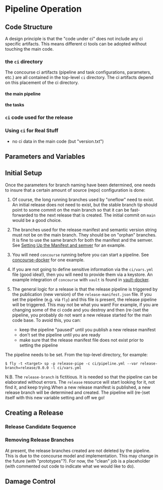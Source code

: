 # Pipeline Operation

## Code Structure

A design principle is that the "code under ci" does not include any ci specific artifacts.
This means different ci tools can be adopted without touching the main code.

### the `ci` directory

The concourse ci artifacts (pipeline and task configurations, parameters, etc.) are all
contained in the top-level `ci` directory.  The ci artifacts depend on this placement
of the ci directory.

#### the main pipeline

#### the tasks

### `ci` code used for the release

### Using `ci` for Real Stuff

- no ci data in the main code (but "version.txt")

## Parameters and Variables

## Initial Setup

Once the parameters for branch naming have been determined, one
needs to insure that a certain amount of source (repo) configuration
is done:

1.  Of course, the long running branches used by "oneflow" need to exist.
An initial
release does not need to exist, but the stable branch tip should
point to some commit on the main branch so that it can be fast-forwarded
to the next release that is created.  The initial commit on `main` would
be a good choice.

2.  The branches used for the release manifest and semantic version string
must not be on the main branch.  They should be on "orphan" branches.  It
is fine to use the same branch for both the manifest and the semver.  See
[Setting Up the Manifest and semver](./Version_Setup.md) for an example.

3.  You will need `concourse` running before you can start a pipeline. See
[concourse-docker](https://github.com/ranger6/concourse-docker) for one
example.

4.  If you are not going to define sensitive information via the `ci/vars.yml` file
(good idea!), then you will need to provide them via a keystore.  An example
integration of `concourse` with `vault` is found in [vault-docker](https://github.com/ranger6/vault-docker).

5.  The general logic for a release is that the release pipeline is triggered by
the publication (new version) of the `release-manifest.json` file.  If you set
the pipeline (e.g. via `fly`) and this file is present, the release pipeline
will be triggered.  This may not be what you want!  For example, if you are
changing some of the ci code and you destroy and then (re-)set the pipeline, you
probably do not want a new release started for the main code base.  To avoid
this, you can:

    - keep the pipeline "paused" until you publish a new release manifest
    - don't set the pipeline until you are ready
    - make sure that the release manifest file does not exist prior to setting the pipeline

The pipeline needs to be set. From the top-level directory, for example:

```
$ fly -t <target> sp -p release-pipe -c ci/pipeline.yml --var release-branch=release/0.0.0 -l ci/vars.yml
```

N.B. The `release-branch` is fictitious.  It is needed so that the pipeline can be elaborated
without errors.  The `release` resource will start looking for it, not find it, and keep trying.When a new release manifest is published, a new release branch will be determined and created.
The pipeline will (re-)set itself with this new variable setting and off we go!

## Creating a Release

### Release Candidate Sequence

### Removing Release Branches

At present, the release branches created are not deleted by the pipeline.  This is
due to the concourse model and implementation.  This may change in the future (with
"prototypes"?).  For now, the "clean" job is a placeholder (with commented out code
to indicate what we would like to do).

## Damage Control

